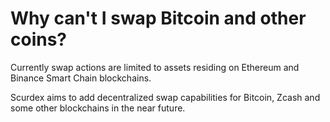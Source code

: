 # Why can't I swap Bitcoin and other coins?

Currently swap actions are limited to assets residing on Ethereum and Binance Smart Chain blockchains.

Scurdex aims to add decentralized swap capabilities for Bitcoin, Zcash and some other blockchains in the near future.

